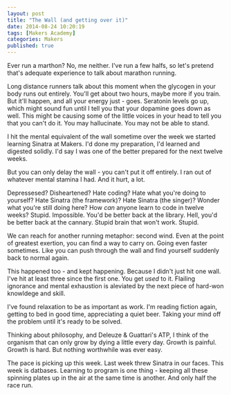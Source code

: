 ```yaml
---
layout: post
title: "The Wall (and getting over it)"
date: 2014-08-24 10:20:19
tags: [Makers Academy]
categories: Makers
published: true
---
```


Ever run a marthon? No, me neither. I've run a few halfs, so let's pretend
that's adequate experience to talk about marathon running.

Long distance runners talk about this moment when the glycogen in your body runs
out entirely. You'll get about two hours, maybe more if you train. But it'll
happen, and all your energy just - goes. Seratonin levels go up, which might
sound fun until I tell you that your dopamine goes down as well. This might be
causing some of the little voices in your head to tell you that you can't do
it. You may hallucinate. You may not be able to stand.

I hit the mental equivalent of the wall sometime over the week we started
learning Sinatra at Makers. I'd done my preparation, I'd learned and digested
solidly. I'd say I was one of the better prepared for the next twelve weeks.

But you can only delay the wall - you can't put it off entirely. I ran out of
whatever mental stamina I had. And it hurt, a lot.

Depressesed? Disheartened? Hate coding? Hate what you're doing to yourself? Hate
Sinatra (the framework)? Hate Sinatra (the singer)? Wonder what you're still
doing here? How *can* anyone learn to code in twelve weeks? Stupid. Impossible.
You'd be better back at the library. Hell, you'd be better back at the cannary.
Stupid brain that won't work. Stupid.

We can reach for another running metaphor: second wind. Even at the point of
greatest exertion, you can find a way to carry on. Going even faster sometimes.
Like you can push through the wall and find yourself suddenly back to normal
again.

This happened too - and kept happening. Because I didn't just hit one wall. I've
hit at least three since the first one. You get *used* to it. Flailing ignorance
and mental exhaustion is aleviated by the next piece of hard-won knowldege and
skill.

I've found relaxation to be as important as work. I'm reading fiction again,
getting to bed in good time, appreciating a quiet beer. Taking your mind off the
problem until it's ready to be solved.

Thinking about philosophy, and Deleuze & Guattari's ATP, I think of the organism
that can only grow by dying a little every day. Growth is painful. Growth is
hard. But nothing worthwhile was ever easy.

The pace is picking up this week. Last week threw Sinatra in our faces. This
week is datbases. Learning to program is one thing - keeping all these spinning
plates up in the air at the same time is another. And only half the race run.
